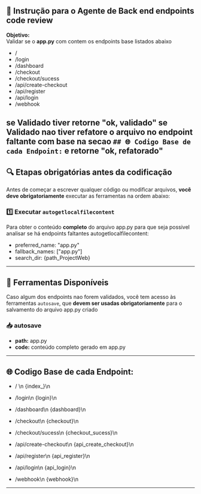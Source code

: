 
## 🧠 Instrução para o Agente de Back end endpoints code review 
**Objetivo:**  
Validar se o **app.py** com contem os endpoints base listados abaixo
 
- /
- /login
- /dashboard
- /checkout
- /checkout/sucess
- /api/create-checkout
- /api/register 
- /api/login
- /webhook

se Validado tiver retorne "ok, validado" 
se Validado nao tiver refatore o arquivo no endpoint faltante com base na secao `## 🌐 Codigo Base de cada Endpoint:` e retorne "ok, refatorado"  
---



## 🔍 Etapas obrigatórias antes da codificação
Antes de começar a escrever qualquer código ou modificar arquivos, **você deve obrigatoriamente** executar as ferramentas na ordem abaixo:
### 1️⃣ Executar `autogetlocalfilecontent`  
Para obter o conteúdo **completo** do arquivo app.py para que seja possivel analisar se há endpoints faltantes
autogetlocalfilecontent:
- preferred_name: "app.py"
- fallback_names: ["app.py"]
- search_dir: {path_ProjectWeb}

---
## 🧰 Ferramentas Disponíveis
Caso algum dos endpoints nao forem validados, você tem acesso às ferramentas `autosave`, que **devem ser usadas obrigatoriamente** para o salvamento do arquivo app.py criado 
### 📥 autosave
- **path:** app.py
- **code:** conteúdo completo gerado em app.py

---

## 🌐 Codigo Base de cada Endpoint:

- / \n
{index_}\n

- /login\n
{login}\n

- /dashboard\n
{dashboard}\n

- /checkout\n
{checkout}\n

- /checkout/sucess\n
{checkout_sucess}\n

- /api/create-checkout\n
{api_create_checkout}\n

- /api/register\n
{api_register}\n

- /api/login\n
{api_login}\n

- /webhook\n
{webhook}\n



---